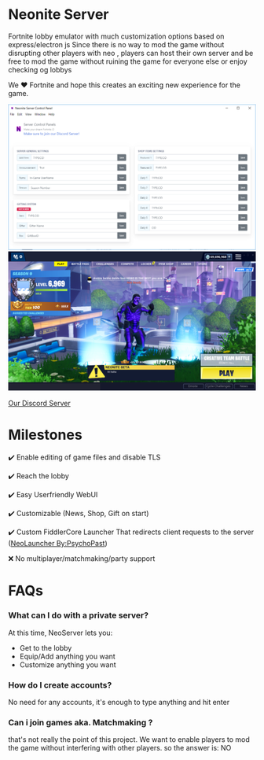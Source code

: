 # Neonite Server
Fortnite lobby emulator with much customization options based on express/electron js
Since there is no way to mod the game without disrupting other players with neo , players can host their own server and be free to mod the game without ruining the game for everyone else or enjoy checking og lobbys

We ❤️ Fortnite and hope this creates an exciting new experience for the game.

![Server screenshot](/docs/screenshot.png)
![Lobby screenshot](/docs/Version9_10.png)

[Our Discord Server](https://discord.gg/PQESqex)
# Milestones
✔️ Enable editing of game files and disable TLS

✔️ Reach the lobby

✔️ Easy Userfriendly WebUI

✔️ Customizable (News, Shop, Gift on start)

✔️ Custom FiddlerCore Launcher That redirects client requests to the server ([NeoLauncher By:PsychoPast](https://github.com/PsychoPast/NeoniteLauncher))

❌ No multiplayer/matchmaking/party support

# FAQs
### What can I do with a private server?
At this time, NeoServer lets you:
* Get to the lobby
* Equip/Add anything you want
* Customize anything you want

### How do I create accounts?
No need for any accounts, it's enough to type anything and hit enter 

### Can i join games aka. Matchmaking ?
that's not really the point of this project. We want to enable players to mod the game without interfering with other players. so the answer is: NO
